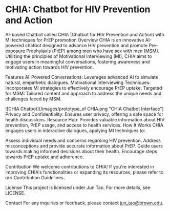 # CHIA: Chatbot for HIV Prevention and Action
AI-based Chatbot called CHIA (Chatbot for HIV Prevention and Action) with MI techniques for PrEP promotion
Overview
CHIA is an innovative AI-powered chatbot designed to advance HIV prevention and promote Pre-exposure Prophylaxis (PrEP) among men who have sex with men (MSM). Utilizing the principles of Motivational Interviewing (MI), CHIA aims to engage users in meaningful conversations, fostering awareness and motivating action towards HIV prevention.

Features
AI-Powered Conversations: Leverages advanced AI to simulate natural, empathetic dialogues.
Motivational Interviewing Techniques: Incorporates MI strategies to effectively encourage PrEP uptake.
Targeted for MSM: Tailored content and approach to address the unique needs and challenges faced by MSM.

![CHIA Chatbot](/images/prototype_of CHIA.png "CHIA Chatbot Interface")
Privacy and Confidentiality: Ensures user privacy, offering a safe space for health discussions.
Resource Hub: Provides valuable information about HIV prevention, PrEP usage, and access to health services.
How It Works
CHIA engages users in interactive dialogues, applying MI techniques to:

Assess individual needs and concerns regarding HIV prevention.
Address misconceptions and provide accurate information about PrEP.
Guide users towards making informed decisions about their health.
Encourage steps towards PrEP uptake and adherence.

Contribution
We welcome contributions to CHIA! If you're interested in improving CHIA's functionalities or expanding its resources, please refer to our Contribution Guidelines.

License
This project is licensed under Jun Tao. For more details, see LICENSE.

Contact
For any inquiries or feedback, please contact jun_tao@brown.edu.
